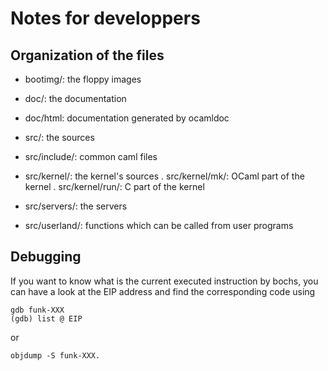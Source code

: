 # Notes for developpers

## Organization of the files

- bootimg/: the floppy images
- doc/: the documentation
- doc/html: documentation generated by ocamldoc

- src/: the sources
- src/include/: common caml files
- src/kernel/: the kernel's sources
. src/kernel/mk/: OCaml part of the kernel
. src/kernel/run/: C part of the kernel
- src/servers/: the servers
- src/userland/: functions which can be called from user programs


## Debugging
If you want to know what is the current executed instruction by bochs, you can
have a look at the EIP address and find the corresponding code using 

```
gdb funk-XXX
(gdb) list @ EIP
```

or

```
objdump -S funk-XXX.
```